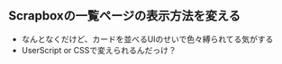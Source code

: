## Scrapboxの一覧ページの表示方法を変える
- なんとなくだけど、カードを並べるUIのせいで色々縛られてる気がする
- UserScript or CSSで変えられるんだっけ？

<br>

